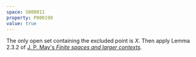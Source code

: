 ```yaml
---
space: S000011
property: P000199
value: true
---
```


The only open set containing the excluded point is $X$. Then apply Lemma 2.3.2 of [J. P. May's *Finite spaces and larger contexts*](https://math.uchicago.edu/~may/FINITE/FINITEBOOK/FINITEBOOKCollatedDraft.pdf).
